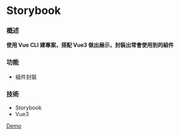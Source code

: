 # Storybook

### 概述

**使用 Vue CLI 建專案，搭配 Vue3 做出展示，封裝出常會使用到的組件**

### 功能

-   組件封裝

### 技術

-   Storybook
-   Vue3

[Demo](https://howie12207.github.io/storybook-vue3/)
